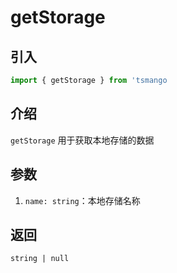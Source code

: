 # getStorage

## 引入

```ts
import { getStorage } from 'tsmango
```

## 介绍

`getStorage` 用于获取本地存储的数据

## 参数

1. `name: string`：本地存储名称

## 返回

`string | null`
